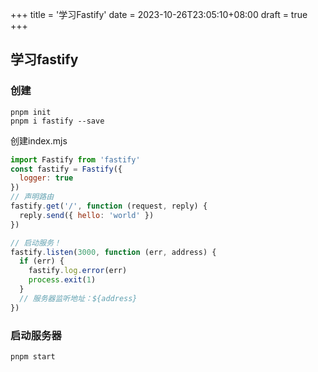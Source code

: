 +++
title = '学习Fastify'
date = 2023-10-26T23:05:10+08:00
draft = true
+++

## 学习fastify

### 创建
```shell
pnpm init
pnpm i fastify --save
```

创建index.mjs
```javascript
import Fastify from 'fastify'
const fastify = Fastify({
  logger: true
})
// 声明路由
fastify.get('/', function (request, reply) {
  reply.send({ hello: 'world' })
})

// 启动服务！
fastify.listen(3000, function (err, address) {
  if (err) {
    fastify.log.error(err)
    process.exit(1)
  }
  // 服务器监听地址：${address}
})
```

### 启动服务器
```shell
pnpm start
```
